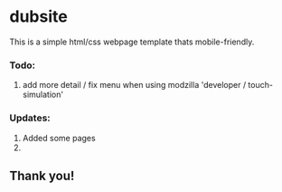 # dubsite
This is a simple html/css webpage template thats mobile-friendly.
### Todo:
1. add more detail / fix menu when using modzilla 'developer / touch-simulation'
### Updates:
1. Added some pages 
2. 
## Thank you!


